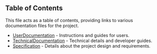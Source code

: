 ## Table of Contents

This file acts as a table of contents, providing links to various documentation files for the project.

* [UserDocumentation](Documents/UserDocumentation.md) - Instructions and guides for users.
* [TechnicalDocumentation](Documents/TechnicalDocumentation.md) - Technical details and developer guides.
* [Specification](Documents/Specification.md) - Details about the project design and requirements.